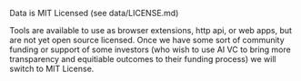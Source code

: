 
Data is MIT Licensed (see data/LICENSE.md)

Tools are available to use as browser extensions, http api, or web apps, but are not yet open source licensed. Once we have some sort of community funding or support of some investors (who wish to use AI VC to bring more transparency and equitiable outcomes to their funding process) we will switch to MIT License.

